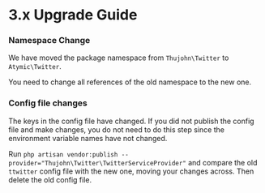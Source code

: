 # 3.x Upgrade Guide

### Namespace Change

We have moved the package namespace from `Thujohn\Twitter` to `Atymic\Twitter`.

You need to change all references of the old namespace to the new one.

### Config file changes

The keys in the config file have changed. If you did not publish the config file and make changes, you do not need to do this step since the environment variable names have not changed.

Run `php artisan vendor:publish --provider="Thujohn\Twitter\TwitterServiceProvider"` and compare the old `ttwitter` config file with the new one, moving your changes across. Then delete the old config file.

